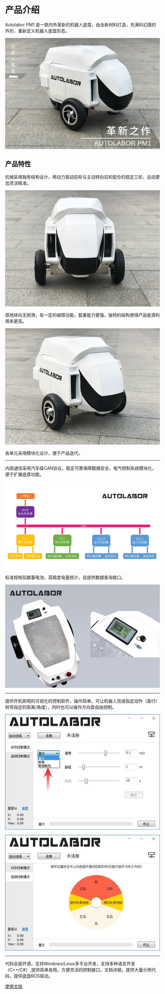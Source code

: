 # 产品介绍

Autolabor PM1 是一款内外革新的机器人底盘，由全新材料打造，充满科幻感的外形，重新定义机器人底盘形态。

![](imgs/PM-0.jpg)


## 产品特性

机械采用独有结构设计，两动力驱动前轮与主动转向后轮配合的稳定三轮，运动更加灵活精准。

![](imgs/PM-1.jpg)

原地转向无侧滑，有一定的越障功能，载重能力更强，独特的结构使得产品能源利用率更高。

![](imgs/PM-2.jpg)

各单元采用模块化设计，便于产品迭代。




***

内部通信采用汽车级CAN协议，稳定可靠保障数据安全，电气控制系统模块化，便于扩展底盘功能。

![](imgs/electrical_topology.png)

标准规格铅酸蓄电池，高精度电量统计，且提供数据查询接口。

![](imgs/PM-3.jpg)

***

提供开机即用的可视化的控制软件，操作简单，可让机器人完成指定动作（直行/转弯指定的距离/角度），同时也可以操作方向盘自由控制。

![](imgs/PM-6.jpg)

![](imgs/PM-7.jpg)

***

代码全部开源，支持Windows/Linux多平台开发，支持多种语言开发（C++/C#）,提供简单易用，方便灵活的控制接口，文档详细，提供大量示例代码，提供底盘ROS驱动。

[使用文档](/usedoc/pm1/user-guide/using-gamepad/doc)
